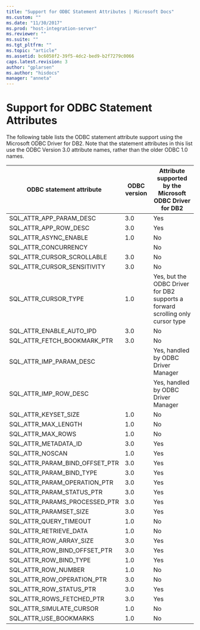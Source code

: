 ```yaml
---
title: "Support for ODBC Statement Attributes | Microsoft Docs"
ms.custom: ""
ms.date: "11/30/2017"
ms.prod: "host-integration-server"
ms.reviewer: ""
ms.suite: ""
ms.tgt_pltfrm: ""
ms.topic: "article"
ms.assetid: bc6058f2-39f5-4dc2-bed9-b2f7279c0066
caps.latest.revision: 3
author: "gplarsen"
ms.author: "hisdocs"
manager: "anneta"
---
```

# Support for ODBC Statement Attributes
The following table lists the ODBC statement attribute support using the Microsoft ODBC Driver for DB2. Note that the statement attributes in this list use the ODBC Version 3.0 attribute names, rather than the older ODBC 1.0 names.  
  
|ODBC statement attribute|ODBC version|Attribute supported by the Microsoft ODBC Driver for DB2|  
|------------------------------|------------------|--------------------------------------------------------------|  
|SQL_ATTR_APP_PARAM_DESC|3.0|Yes|  
|SQL_ATTR_APP_ROW_DESC|3.0|Yes|  
|SQL_ATTR_ASYNC_ENABLE|1.0|No|  
|SQL_ATTR_CONCURRENCY||No|  
|SQL_ATTR_CURSOR_SCROLLABLE|3.0|No|  
|SQL_ATTR_CURSOR_SENSITIVITY|3.0|No|  
|SQL_ATTR_CURSOR_TYPE|1.0|Yes, but the ODBC Driver for DB2 supports a forward scrolling only cursor type|  
|SQL_ATTR_ENABLE_AUTO_IPD|3.0|No|  
|SQL_ATTR_FETCH_BOOKMARK_PTR|3.0|No|  
|SQL_ATTR_IMP_PARAM_DESC||Yes, handled by ODBC Driver Manager|  
|SQL_ATTR_IMP_ROW_DESC||Yes, handled by ODBC Driver Manager|  
|SQL_ATTR_KEYSET_SIZE|1.0|No|  
|SQL_ATTR_MAX_LENGTH|1.0|No|  
|SQL_ATTR_MAX_ROWS|1.0|No|  
|SQL_ATTR_METADATA_ID|3.0|Yes|  
|SQL_ATTR_NOSCAN|1.0|Yes|  
|SQL_ATTR_PARAM_BIND_OFFSET_PTR|3.0|Yes|  
|SQL_ATTR_PARAM_BIND_TYPE|3.0|Yes|  
|SQL_ATTR_PARAM_OPERATION_PTR|3.0|Yes|  
|SQL_ATTR_PARAM_STATUS_PTR|3.0|Yes|  
|SQL_ATTR_PARAMS_PROCESSED_PTR|3.0|Yes|  
|SQL_ATTR_PARAMSET_SIZE|3.0|Yes|  
|SQL_ATTR_QUERY_TIMEOUT|1.0|No|  
|SQL_ATTR_RETRIEVE_DATA|1.0|No|  
|SQL_ATTR_ROW_ARRAY_SIZE|3.0|Yes|  
|SQL_ATTR_ROW_BIND_OFFSET_PTR|3.0|Yes|  
|SQL_ATTR_ROW_BIND_TYPE|1.0|Yes|  
|SQL_ATTR_ROW_NUMBER|1.0|No|  
|SQL_ATTR_ROW_OPERATION_PTR|3.0|No|  
|SQL_ATTR_ROW_STATUS_PTR|3.0|Yes|  
|SQL_ATTR_ROWS_FETCHED_PTR|3.0|Yes|  
|SQL_ATTR_SIMULATE_CURSOR|1.0|No|  
|SQL_ATTR_USE_BOOKMARKS|1.0|No|